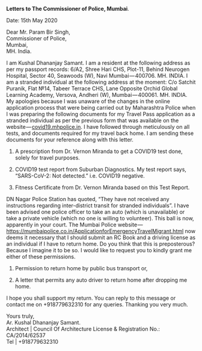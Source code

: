 **Letters to The Commissioner of Police, Mumbai**.

Date: 15th May 2020

Dear Mr. Param Bir Singh,  
Commissioner of Police,  
Mumbai,  
MH. India.  

I am Kushal Dhananjay Samant. I am a resident at the following address as per my passport records: 6/A2, Shree Hari CHS, Plot-11, Behind Neurogen Hospital, Sector 40, Seawoods (W), Navi Mumbai — 400706. MH. INDIA. I am a stranded individual at the following address at the moment: C/o Satchit Puranik, Flat №14, Tabeer Terrace CHS, Lane Opposite Orchid Global Learning Academy, Versova, Andheri (W), Mumbai — 400061. MH. INDIA. My apologies because I was unaware of the changes in the online application process that were being carried out by Maharashtra Police when I was preparing the following documents for my Travel Pass application as a stranded individual as per the previous form that was available on the website — <a href="https://covid19.mhpolice.in" rel="noopener noreferrer" target="_blank">covid19.mhpolice.in</a>. I have followed through meticulously on all tests, and documents required for my travel back home. I am sending these documents for your reference along with this letter.

1. A prescription from Dr. Vernon Miranda to get a COVID19 test done, solely for travel purposes.

2. COVID19 test report from Suburban Diagnostics. My test report says, “SARS-CoV-2: Not detected.” i.e. COVID19 negative.

3. Fitness Certificate from Dr. Vernon Miranda based on this Test Report.

DN Nagar Police Station has quoted, “They have not received any instructions regarding inter-district transit for stranded individuals”. I have been advised one police officer to take an auto (which is unavailable) or take a private vehicle (which no one is willing to volunteer). This ball is now, apparently in your court. The Mumbai Police website — <a href="https://mumbaipolice.co.in/ApplicationforEmergencyTravelMigrant.html" rel="noopener noreferrer" target="_blank">https://mumbaipolice.co.in/ApplicationforEmergencyTravelMigrant.html</a> now deems it necessary that I should submit an RC Book and a driving license as an individual if I have to return home. Do you think that this is preposterous? Because I imagine it to be so. I would like to request you to kindly grant me either of these permissions.

1. Permission to return home by public bus transport or,

2. A letter that permits any auto driver to return home after dropping me home.

I hope you shall support my return. You can reply to this message or contact me on +918779632310 for any queries.
Thanking you very much.

Yours truly,  
Ar. Kushal Dhananjay Samant.  
Architect | Council Of Architecture License & Registration No.: CA/2014/62537  
Tel | +918779632310